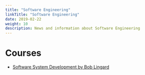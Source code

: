```yaml
---
title: "Software Engineering"
linkTitle: "Software Engineering"
date: 2019-02-22
weight: 10
description: News and information about Software Engineering
---
```


# Courses

* [Software System Development by Bob Lingard](https://www.ecs.csun.edu/~rlingard/comp480/)
